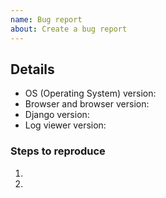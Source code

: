 ```yaml
---
name: Bug report
about: Create a bug report
---
```


<!-- ⚠️ Please search existing issues to avoid creating duplicates. ⚠️ -->
<!-- Describe the bug here. -->

## Details
- OS (Operating System) version:
- Browser and browser version:
- Django version:
- Log viewer version:

### Steps to reproduce

1.
2.
